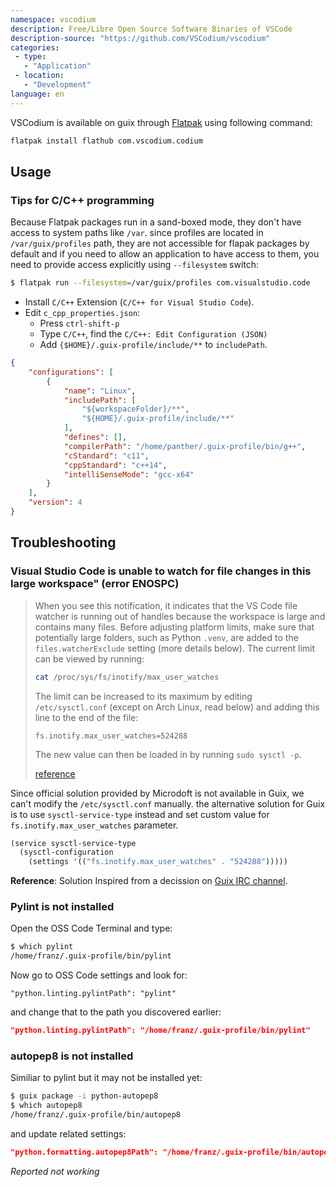 ```yaml
---
namespace: vscodium
description: Free/Libre Open Source Software Binaries of VSCode
description-source: "https://github.com/VSCodium/vscodium"
categories:
 - type:
   - "Application"
 - location:
   - "Development"
language: en
---
```


VSCodium is available on guix through [Flatpak](/Flatpak/) using following command:

```bash
flatpak install flathub com.vscodium.codium
```

## Usage

### Tips for C/C++ programming

Because Flatpak packages run in a sand-boxed mode, they don't have access to system paths like `/var`. since profiles are located in `/var/guix/profiles` path, they are not accessible for flapak packages by default and if you need to allow an application to have access to them, you need to provide access explicitly using `--filesystem` switch:

```bash
$ flatpak run --filesystem=/var/guix/profiles com.visualstudio.code
```

* Install `C/C++` Extension (`C/C++ for Visual Studio Code`).
* Edit `c_cpp_properties.json`:
  - Press `ctrl-shift-p`
  - Type `C/C++`, find the `C/C++: Edit Configuration (JSON)`
  - Add `{$HOME}/.guix-profile/include/**` to `includePath`.

```json
{
    "configurations": [
        {
            "name": "Linux",
            "includePath": [
                "${workspaceFolder}/**",
                "${HOME}/.guix-profile/include/**"
            ],
            "defines": [],
            "compilerPath": "/home/panther/.guix-profile/bin/g++",
            "cStandard": "c11",
            "cppStandard": "c++14",
            "intelliSenseMode": "gcc-x64"
        }
    ],
    "version": 4
}
```

## Troubleshooting

### Visual Studio Code is unable to watch for file changes in this large workspace" (error ENOSPC)

> When you see this notification, it indicates that the VS Code file watcher is 
> running out of handles because the workspace is large and contains many files. 
> Before adjusting platform limits, make sure that potentially large folders, 
> such as Python `.venv`, are added to the `files.watcherExclude` setting 
> (more details below). The current limit can be viewed by running:
> 
> ```bash
> cat /proc/sys/fs/inotify/max_user_watches
> ```
> 
> The limit can be increased to its maximum by editing `/etc/sysctl.conf` (except 
> on Arch Linux, read below) and adding this line to the end of the file:
> 
> ```
> fs.inotify.max_user_watches=524288
> ```
> 
> The new value can then be loaded in by running `sudo sysctl -p`.
> 
> [reference](https://code.visualstudio.com/docs/setup/linux#_visual-studio-code-is-unable-to-watch-for-file-changes-in-this-large-workspace-error-enospc)


Since official solution provided by Microdoft is not available in Guix,
we can't modify the `/etc/sysctl.conf` manually. the alternative solution for Guix is to use `sysctl-service-type` instead and set custom value for `fs.inotify.max_user_watches`
parameter.

```scheme
(service sysctl-service-type
  (sysctl-configuration
    (settings '(("fs.inotify.max_user_watches" . "524288")))))
```

**Reference**: Solution Inspired from a decission on [Guix IRC channel](http://logs.guix.gnu.org/guix/2019-09-10.log#112721).

### Pylint is not installed

Open the OSS Code Terminal and type:

```bash
$ which pylint
/home/franz/.guix-profile/bin/pylint
```

Now go to OSS Code settings and look for:

```
"python.linting.pylintPath": "pylint"
```

and change that to the path you discovered earlier:

```json
"python.linting.pylintPath": "/home/franz/.guix-profile/bin/pylint"
```

### autopep8 is not installed

Similiar to pylint but it may not be installed yet:

```bash
$ guix package -i python-autopep8
$ which autopep8
/home/franz/.guix-profile/bin/autopep8
```

and update related settings:

```json
"python.formatting.autopep8Path": "/home/franz/.guix-profile/bin/autopep8"
```

_Reported not working_
